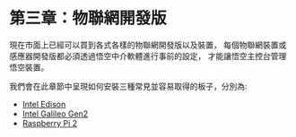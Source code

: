 # 第三章：物聯網開發版

現在市面上已經可以買到各式各樣的物聯網開發版以及裝置，
每個物聯網裝置或感應器開發版都必須透過悟空中介軟體進行事前的設定，
才能讓悟空主控台管理悟空裝置。

我們會在此章節中呈現如何安裝三種常見並容易取得的板子，分別為:

- [Intel Edison](Edison.md)
- [Intel Galileo Gen2](Galileo.md)
- [Raspberry Pi 2](RPi.md)


